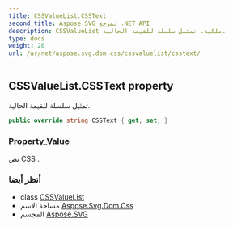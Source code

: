 ```yaml
---
title: CSSValueList.CSSText
second_title: Aspose.SVG لمرجع .NET API
description: CSSValueList ملكية. تمثيل سلسلة للقيمة الحالية.
type: docs
weight: 20
url: /ar/net/aspose.svg.dom.css/cssvaluelist/csstext/
---
```

## CSSValueList.CSSText property

تمثيل سلسلة للقيمة الحالية.

```csharp
public override string CSSText { get; set; }
```

### Property_Value

نص CSS .

### أنظر أيضا

* class [CSSValueList](../)
* مساحة الاسم [Aspose.Svg.Dom.Css](../../cssvaluelist/)
* المجسم [Aspose.SVG](../../../)


